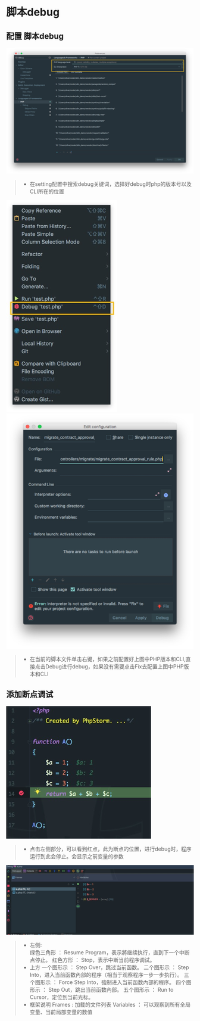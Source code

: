 # 脚本debug

## 配置 脚本debug

![配置 脚本debug](images/xxxi-debug-a-2.jpg)

> * 在setting配置中搜索debug关键词，选择好debug时php的版本号以及CLI所在的位置

![配置 脚本debug](images/xxxi-debug-a-1.jpg)
![配置 脚本debug](images/xxxi-debug-a-3.jpg)
> * 在当前的脚本文件单击右键，如果之前配置好上图中PHP版本和CLI,直接点击Debug进行debug，如果没有需要点击Fix去配置上图中PHP版本和CLI

## 添加断点调试

![配置 脚本debug](images/xxxi-debug-a-4.jpg)
> * 点击左侧部分，可以看到红点，此为断点的位置，进行debug时，程序运行到此会停止。会显示之前变量的参数

![配置 脚本debug](images/xxxi-debug-a-5.jpg)
> * 左侧:  
>   绿色三角形 ： Resume Program，表示將继续执行，直到下一个中断点停止。
>   红色方形     ： Stop，表示中断当前程序调试。
> * 上方
> 一个图形示 ： Step Over，跳过当前函数。
> 二个图形示 ： Step Into，进入当前函数內部的程序（相当于观察程序一步一步执行）。
> 三个图形示 ： Force Step Into，強制进入当前函数內部的程序。
> 四个图形示 ： Step Out，跳出当前函数內部。
> 五个图形示 ： Run to Cursor，定位到当前光标。
> * 框架说明
>   Frames    : 加载的文件列表
>   Variables ： 可以观察到所有全局变量、当前局部变量的数值


